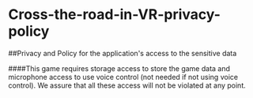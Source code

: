 # Cross-the-road-in-VR-privacy-policy
##Privacy and Policy for the application's access to the sensitive data

####This game requires storage access to store the game data and microphone access to use voice control (not needed if not using voice control). We assure that all these access will not be violated at any point.
